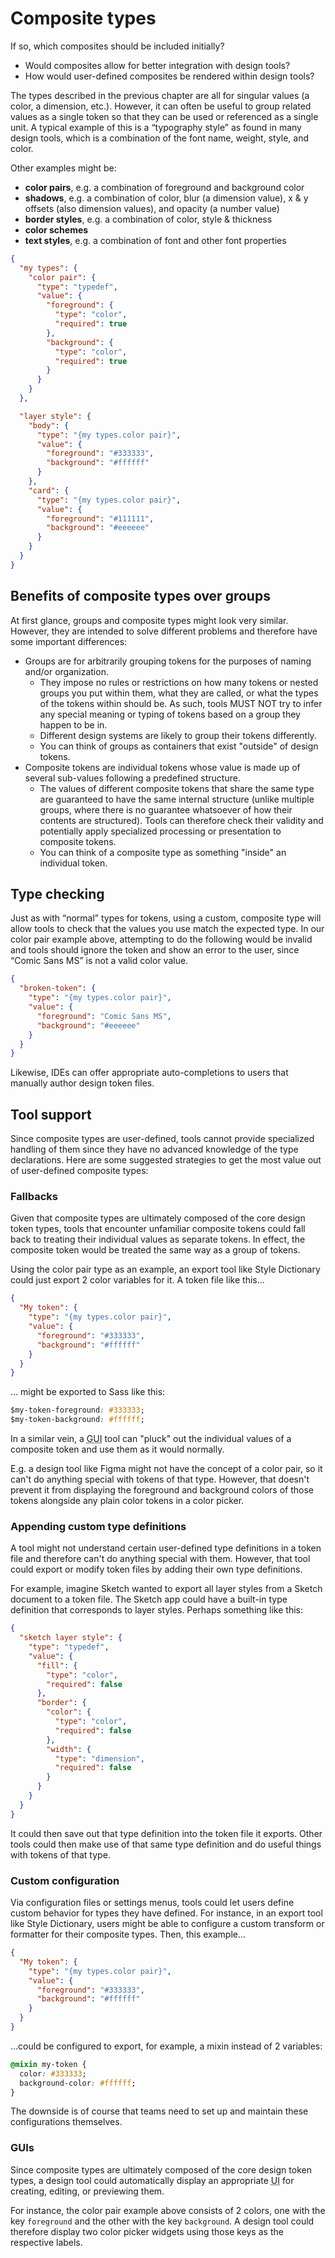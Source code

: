# Composite types

<div class="issue" data-number="54" title="Should composites be part of the MVP specification?">

If so, which composites should be included initially?

- Would composites allow for better integration with design tools?
- How would user-defined composites be rendered within design tools?

</div>

The types described in the previous chapter are all for singular values (a color, a dimension, etc.). However, it can often be useful to group related values as a single token so that they can be used or referenced as a single unit. A typical example of this is a “typography style” as found in many design tools, which is a combination of the font name, weight, style, and color.

Other examples might be:

- **color pairs**, e.g. a combination of foreground and background color
- **shadows**, e.g. a combination of color, blur (a dimension value), x & y offsets (also dimension values), and opacity (a number value)
- **border styles**, e.g. a combination of color, style & thickness
- **color schemes**
- **text styles**, e.g. a combination of font and other font properties

<aside class="example" title="Custom type definitions">

```json
{
  "my types": {
    "color pair": {
      "type": "typedef",
      "value": {
        "foreground": {
          "type": "color",
          "required": true
        },
        "background": {
          "type": "color",
          "required": true
        }
      }
    }
  },

  "layer style": {
    "body": {
      "type": "{my types.color pair}",
      "value": {
        "foreground": "#333333",
        "background": "#ffffff"
      }
    },
    "card": {
      "type": "{my types.color pair}",
      "value": {
        "foreground": "#111111",
        "background": "#eeeeee"
      }
    }
  }
}
```

</aside>

## Benefits of composite types over groups

At first glance, groups and composite types might look very similar. However, they are intended to solve different problems and therefore have some important differences:

- Groups are for arbitrarily grouping tokens for the purposes of naming and/or organization.
  - They impose no rules or restrictions on how many tokens or nested groups you put within them, what they are called, or what the types of the tokens within should be. As such, tools MUST NOT try to infer any special meaning or typing of tokens based on a group they happen to be in.
  - Different design systems are likely to group their tokens differently.
  - You can think of groups as containers that exist "outside" of design tokens.
- Composite tokens are individual tokens whose value is made up of several sub-values following a predefined structure.
  - The values of different composite tokens that share the same type are guaranteed to have the same internal structure (unlike multiple groups, where there is no guarantee whatsoever of how their contents are structured). Tools can therefore check their validity and potentially apply specialized processing or presentation to composite tokens.
  - You can think of a composite type as something "inside" an individual token.

## Type checking

Just as with “normal” types for tokens, using a custom, composite type will allow tools to check that the values you use match the expected type. In our color pair example above, attempting to do the following would be invalid and tools should ignore the token and show an error to the user, since “Comic Sans MS” is not a valid color value.

<aside class="example" title="Invalid type">

```json
{
  "broken-token": {
    "type": "{my types.color pair}",
    "value": {
      "foreground": "Comic Sans MS",
      "background": "#eeeeee"
    }
  }
}
```

</aside>

Likewise, IDEs can offer appropriate auto-completions to users that manually author design token files.

## Tool support

Since composite types are user-defined, tools cannot provide specialized handling of them since they have no advanced knowledge of the type declarations. Here are some suggested strategies to get the most value out of user-defined composite types:

### Fallbacks

Given that composite types are ultimately composed of the core design token types, tools that encounter unfamiliar composite tokens could fall back to treating their individual values as separate tokens. In effect, the composite token would be treated the same way as a group of tokens.

Using the color pair type as an example, an export tool like Style Dictionary could just export 2 color variables for it. A token file like this…

<aside class="example" title="JSON source">

```json
{
  "My token": {
    "type": "{my types.color pair}",
    "value": {
      "foreground": "#333333",
      "background": "#ffffff"
    }
  }
}
```

</aside>

… might be exported to Sass like this:

<aside class="example" title="Sass output with fallback">

```css
$my-token-foreground: #333333;
$my-token-background: #ffffff;
```

</aside>

In a similar vein, a <abbr title="Graphical User Interface">GUI</abbr> tool can "pluck" out the individual values of a composite token and use them as it would normally.

E.g. a design tool like Figma might not have the concept of a color pair, so it can't do anything special with tokens of that type. However, that doesn't prevent it from displaying the foreground and background colors of those tokens alongside any plain color tokens in a color picker.

### Appending custom type definitions

A tool might not understand certain user-defined type definitions in a token file and therefore can't do anything special with them. However, that tool could export or modify token files by adding their own type definitions.

For example, imagine Sketch wanted to export all layer styles from a Sketch document to a token file. The Sketch app could have a built-in type definition that corresponds to layer styles. Perhaps something like this:

<aside class="example" title="Custom type definitions for Sketch">

```json
{
  "sketch layer style": {
    "type": "typedef",
    "value": {
      "fill": {
        "type": "color",
        "required": false
      },
      "border": {
        "color": {
          "type": "color",
          "required": false
        },
        "width": {
          "type": "dimension",
          "required": false
        }
      }
    }
  }
}
```

</aside>

It could then save out that type definition into the token file it exports. Other tools could then make use of that same type definition and do useful things with tokens of that type.

### Custom configuration

Via configuration files or settings menus, tools could let users define custom behavior for types they have defined. For instance, in an export tool like Style Dictionary, users might be able to configure a custom transform or formatter for their composite types.
Then, this example...

<aside class="example" title="Custom configuration source">

```json
{
  "My token": {
    "type": "{my types.color pair}",
    "value": {
      "foreground": "#333333",
      "background": "#ffffff"
    }
  }
}
```

</aside>

...could be configured to export, for example, a mixin instead of 2 variables:

<aside class="example" title="Custom configuration Sass output">

```css
@mixin my-token {
  color: #333333;
  background-color: #ffffff;
}
```

</aside>

The downside is of course that teams need to set up and maintain these configurations themselves.

### GUIs

Since composite types are ultimately composed of the core design token types, a design tool could automatically display an appropriate <abbr title="User Interface">UI</abbr> for creating, editing, or previewing them.

For instance, the color pair example above consists of 2 colors, one with the key `foreground` and the other with the key `background`. A design tool could therefore display two color picker widgets using those keys as the respective labels.
